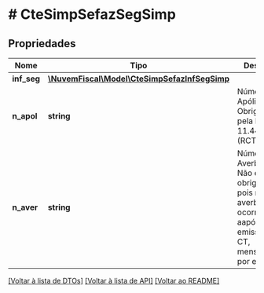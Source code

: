 # # CteSimpSefazSegSimp

## Propriedades

Nome | Tipo | Descrição | Comentários
------------ | ------------- | ------------- | -------------
**inf_seg** | [**\NuvemFiscal\Model\CteSimpSefazInfSegSimp**](CteSimpSefazInfSegSimp.md) |  |
**n_apol** | **string** | Número da Apólice.  Obrigatório pela lei 11.442/07 (RCTRC). |
**n_aver** | **string** | Número da Averbação.  Não é obrigatório, pois muitas averbações ocorrem aapós a emissão do CT, mensalmente, por exemplo. |

[[Voltar à lista de DTOs]](../../README.md#models) [[Voltar à lista de API]](../../README.md#endpoints) [[Voltar ao README]](../../README.md)
